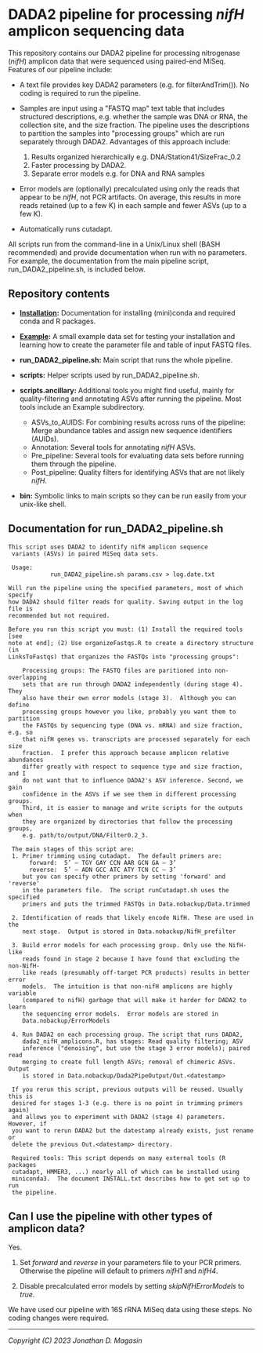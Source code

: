 # DADA2 pipeline for processing _nifH_ amplicon sequencing data

This repository contains our DADA2 pipeline for processing nitrogenase (_nifH_) amplicon data that
were sequenced using paired-end MiSeq.  Features of our pipeline include:

  - A text file provides key DADA2 parameters (e.g. for filterAndTrim()).  No coding is required to
    run the pipeline.

  - Samples are input using a "FASTQ map" text table that includes structured descriptions,
    e.g. whether the sample was DNA or RNA, the collection site, and the size fraction.  The
    pipeline uses the descriptions to partition the samples into "processing groups" which are run
    separately through DADA2.  Advantages of this approach include:
    
       1. Results organized hierarchically e.g. DNA/Station41/SizeFrac_0.2
       2. Faster processing by DADA2.
       3. Separate error models e.g. for DNA and RNA samples

  - Error models are (optionally) precalculated using only the reads that appear to be _nifH_, not PCR
    artifacts.  On average, this results in more reads retained (up to a few K) in each sample and
    fewer ASVs (up to a few K).

  - Automatically runs cutadapt.

All scripts run from the command-line in a Unix/Linux shell (BASH recommended) and provide
documentation when run with no parameters.  For example, the documentation from the main pipeline
script, run_DADA2_pipeline.sh, is included below.


## Repository contents

- **[Installation](Installation/INSTALL.txt):**  Documentation for installing (mini)conda and required conda and R packages.
- **[Example](Example/EXAMPLE.txt):** A small example data set for testing your installation and learning how to create the parameter file and table of input FASTQ files.
- **run_DADA2_pipeline.sh:**  Main script that runs the whole pipeline.
  
- **scripts:** Helper scripts used by run_DADA2_pipeline.sh.
- **scripts.ancillary:**  Additional tools you might find useful, mainly for quality-filtering and annotating ASVs after running the pipeline.  Most tools include an Example subdirectory.
   - ASVs_to_AUIDS:  For combining results across runs of the pipeline: Merge abundance tables and assign new sequence identifiers (AUIDs).
  - Annotation:  Several tools for annotating _nifH_ ASVs.
  - Pre_pipeline:  Several tools for evaluating data sets before running them through the pipeline.
  - Post_pipeline:  Quality filters for identifying ASVs that are not likely _nifH_.
  
- **bin:** Symbolic links to main scripts so they can be run easily from your unix-like shell.


## Documentation for run_DADA2_pipeline.sh

```
This script uses DADA2 to identify nifH amplicon sequence
 variants (ASVs) in paired MiSeq data sets.

 Usage:
            run_DADA2_pipeline.sh params.csv > log.date.txt

Will run the pipeline using the specified parameters, most of which specify
how DADA2 should filter reads for quality. Saving output in the log file is
recommended but not required.

Before you run this script you must: (1) Install the required tools [see
note at end]; (2) Use organizeFastqs.R to create a directory structure (in
LinksToFastqs) that organizes the FASTQs into "processing groups":

    Processing groups: The FASTQ files are paritioned into non-overlapping
    sets that are run through DADA2 independently (during stage 4).  They 
    also have their own error models (stage 3).  Although you can define
    processing groups however you like, probably you want them to partition
    the FASTQs by sequencing type (DNA vs. mRNA) and size fraction, e.g. so
    that nifH genes vs. transcripts are processed separately for each size
    fraction.  I prefer this approach because amplicon relative abundances
    differ greatly with respect to sequence type and size fraction, and I
    do not want that to influence DADA2's ASV inference. Second, we gain
    confidence in the ASVs if we see them in different processing groups.
    Third, it is easier to manage and write scripts for the outputs when
    they are organized by directories that follow the processing groups,
    e.g. path/to/output/DNA/Filter0.2_3.

 The main stages of this script are:
 1. Primer trimming using cutadapt.  The default primers are:
      forward:  5’ – TGY GAY CCN AAR GCN GA – 3’
      reverse:  5’ – ADN GCC ATC ATY TCN CC – 3’
    but you can specify other primers by setting 'forward' and 'reverse'
    in the parameters file.  The script runCutadapt.sh uses the specified
    primers and puts the trimmed FASTQs in Data.nobackup/Data.trimmed

 2. Identification of reads that likely encode NifH. These are used in the
    next stage.  Output is stored in Data.nobackup/NifH_prefilter

 3. Build error models for each processing group. Only use the NifH-like
    reads found in stage 2 because I have found that excluding the non-NifH-
    like reads (presumably off-target PCR products) results in better error
    models.  The intuition is that non-nifH amplicons are highly variable
    (compared to nifH) garbage that will make it harder for DADA2 to learn
    the sequencing error models.  Error models are stored in 
    Data.nobackup/ErrorModels

 4. Run DADA2 on each processing group. The script that runs DADA2,
    dada2_nifH_amplicons.R, has stages: Read quality filtering; ASV
    inference ("denoising", but use the stage 3 error models); paired read
    merging to create full length ASVs; removal of chimeric ASVs.  Output
    is stored in Data.nobackup/Dada2PipeOutput/Out.<datestamp>

 If you rerun this script, previous outputs will be reused. Usually this is
 desired for stages 1-3 (e.g. there is no point in trimming primers again)
 and allows you to experiment with DADA2 (stage 4) parameters. However, if
 you want to rerun DADA2 but the datestamp already exists, just rename or
 delete the previous Out.<datestamp> directory.

 Required tools: This script depends on many external tools (R packages
 cutadapt, HMMER3, ...) nearly all of which can be installed using
 miniconda3.  The document INSTALL.txt describes how to get set up to run
 the pipeline.
```

## Can I use the pipeline with other types of amplicon data?

Yes.

1. Set _forward_ and _reverse_ in your parameters file to your PCR primers. Otherwise
   the pipeline will default to primers _nifH1_ and _nifH4_.

2. Disable precalculated error models by setting _skipNifHErrorModels_ to _true_.

We have used our pipeline with 16S rRNA MiSeq data using these steps.  No coding
changes were required.


***

_Copyright (C) 2023 Jonathan D. Magasin_

